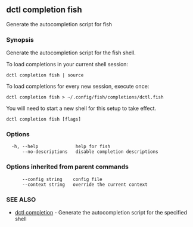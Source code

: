 ## dctl completion fish

Generate the autocompletion script for fish

### Synopsis

Generate the autocompletion script for the fish shell.

To load completions in your current shell session:

	dctl completion fish | source

To load completions for every new session, execute once:

	dctl completion fish > ~/.config/fish/completions/dctl.fish

You will need to start a new shell for this setup to take effect.


```
dctl completion fish [flags]
```

### Options

```
  -h, --help              help for fish
      --no-descriptions   disable completion descriptions
```

### Options inherited from parent commands

```
      --config string    config file
      --context string   override the current context
```

### SEE ALSO

* [dctl completion](dctl_completion.md)	 - Generate the autocompletion script for the specified shell

